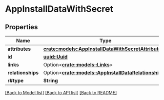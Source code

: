 # AppInstallDataWithSecret

## Properties

Name | Type | Description | Notes
------------ | ------------- | ------------- | -------------
**attributes** | [**crate::models::AppInstallDataWithSecretAttributes**](AppInstallDataWithSecret_attributes.md) |  | 
**id** | [**uuid::Uuid**](uuid::Uuid.md) |  | 
**links** | Option<[**crate::models::Links**](Links.md)> |  | [optional]
**relationships** | Option<[**crate::models::AppInstallDataRelationships**](AppInstallData_relationships.md)> |  | [optional]
**r#type** | **String** |  | 

[[Back to Model list]](../README.md#documentation-for-models) [[Back to API list]](../README.md#documentation-for-api-endpoints) [[Back to README]](../README.md)


